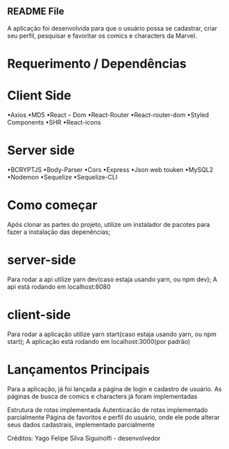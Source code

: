 ## README File ##
A aplicação foi desenvolvida para que o usuário possa se cadastrar, criar seu perfil, pesquisar e favoritar os comics e characters da Marvel.

# Requerimento / Dependências

# Client Side 
•Axios
•MD5
•React – Dom
•React-Router
•React-router-dom
•Styled Components
•SHR
•React-icons 

# Server side
•BCRYPTJS
•Body-Parser
•Cors
•Express
•Json web touken
•MySQL2
•Nodemon
•Sequelize
•Sequelize-CLI

# Como começar 
Após clonar as partes do projeto, utilize um instalador de pacotes para fazer a instalação das depenências;

# server-side
Para rodar a api utilize yarn dev(caso estaja usando yarn, ou npm dev);
A api está rodando em localhost:8080

# client-side
Para rodar a aplicação utilize yarn start(caso estaja usando yarn, ou npm start);
A aplicação está rodando em localhost:3000(por padrão)


# Lançamentos Principais
Para a aplicação, já foi lançada a página de login e cadastro de usuário.
As páginas de busca de comics e characters já foram implementadas  

Estrutura de rotas implementada
Autenticacão de rotas implementado parcialmente
Página de favoritos e perfil do usuário, onde ele pode alterar seus dados cadastrais, implementado parcialmente

Créditos:
Yago Felipe Silva Siguinolfi -  desenvolvedor 

